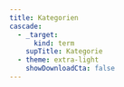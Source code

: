 ```yaml
---
title: Kategorien
cascade:
  - _target:
      kind: term
    supTitle: Kategorie
  - theme: extra-light
    showDownloadCta: false
---
```

